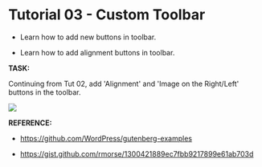 # Tutorial 03 - Custom Toolbar
  
- Learn how to add new buttons in toolbar.

- Learn how to add alignment buttons in toolbar.
  
**TASK:**

Continuing from Tut 02, add 'Alignment' and 'Image on the Right/Left' buttons in the toolbar.

![](https://raw.github.com/hrsetyono/cdn/master/blocks-tutorial/ch03-custom-toolbar.jpg)
  
**REFERENCE:**

- https://github.com/WordPress/gutenberg-examples

- https://gist.github.com/rmorse/1300421889ec7fbb9217899e61ab703d